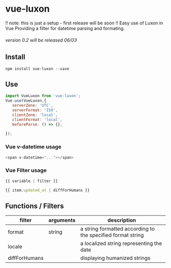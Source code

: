 # vue-luxon
!! note: this is just a setup - first release will be soon !!
Easy use of Luxon in Vue
Providing a filter for datetime parsing and formating.
###### version 0.2 will be released 06/03

## Install
```
npm install vue-luxon --save
```

## Use
```javascript
import VueLuxon from 'vue-luxon';
Vue.use(VueLuxon,{
   serverZone: 'UTC',
   serverFormat: 'ISO',
   clientZone: 'local',
   clientFormat: 'local',
   beforeParse: () => {},
   
});
```

### Vue v-datetime usage
```javascript
<span v-datetime="..."></span>
```


### Vue Filter usage
```javascript
{{ variable | filter }}
```

```javascript
{{ item.updated_at | diffForHumans }}
```

## Functions / Filters
filter | arguments | description
--- | --- | ---
format | string | a string formatted according to the specified format string
locale |  | a localized string representing the date
diffForHumans |  | displaying humanized strings



